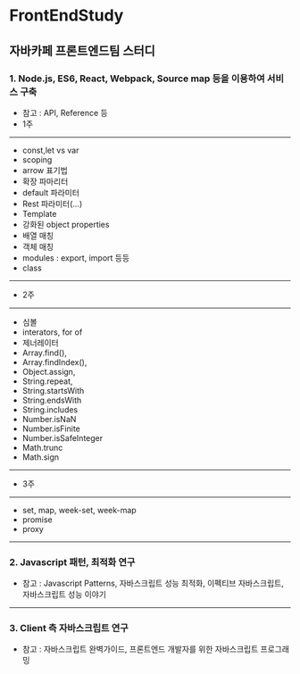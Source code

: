 # FrontEndStudy

## 자바카페 프론트엔드팀 스터디
### 1. Node.js, ES6, React, Webpack, Source map 등을 이용하여 서비스 구축
 - 참고 : API, Reference 등
 - 1주
 -------------------------------
 
 * const,let vs var
 * scoping
 * arrow 표기법
 * 확장 파마리터
 * default 파라미터
 * Rest 파라미터(...)
 * Template
 * 강화된 object properties
 * 배열 매칭
 * 객체 매칭
 * modules : export, import 등등
 * class
   
------------------------------- 

 - 2주
-------------------------------
* 심볼
* interators, for of
* 제너레이터
* Array.find(), 
* Array.findIndex(), 
* Object.assign, 
* String.repeat,
* String.startsWith
* String.endsWith
* String.includes
* Number.isNaN
* Number.isFinite
* Number.isSafeInteger
* Math.trunc
* Math.sign

-------------------------------
 
 - 3주
-------------------------------
* set, map, week-set, week-map
* promise
* proxy

-------------------------------
 
### 2. Javascript 패턴, 최적화 연구
 - 참고 : Javascript Patterns, 자바스크립트 성능 최적화, 이펙티브 자바스크립트, 자바스크립트 성능 이야기
 -------------------------------
### 3. Client 측 자바스크립트 연구
 - 참고 : 자바스크립트 완벽가이드, 프론트엔드 개발자를 위한 자바스크립트 프로그래밍
